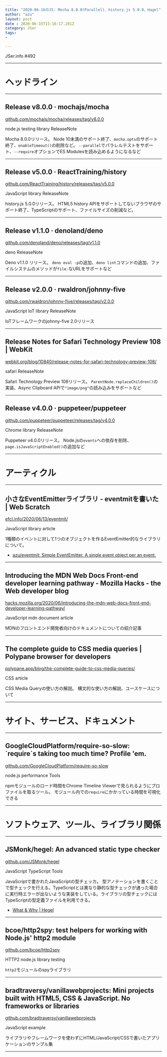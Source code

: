 ```yaml
---
title: "2020-06-16のJS: Mocha 8.0.0(Parallel)、history.js 5.0.0、Hagel"
author: "azu"
layout: post
date : 2020-06-15T15:16:17.281Z
category: JSer
tags:
-

---
```


JSer.info #492

----

<h1 class="site-genre">ヘッドライン</h1>

----

## Release v8.0.0 · mochajs/mocha
[github.com/mochajs/mocha/releases/tag/v8.0.0](https://github.com/mochajs/mocha/releases/tag/v8.0.0 "Release v8.0.0 · mochajs/mocha")
<p class="jser-tags jser-tag-icon"><span class="jser-tag">node.js</span> <span class="jser-tag">testing</span> <span class="jser-tag">library</span> <span class="jser-tag">ReleaseNote</span></p>

Mocha 8.0.0リリース。
Node 10未満のサポート終了、`mocha.opts`のサポート終了、`enableTimeout()`の削除など。
`--parallel`でパラレルテストをサポート、`--require`オプションでES Modulesを読み込めるようになるなど


----

## Release v5.0.0 · ReactTraining/history
[github.com/ReactTraining/history/releases/tag/v5.0.0](https://github.com/ReactTraining/history/releases/tag/v5.0.0 "Release v5.0.0 · ReactTraining/history")
<p class="jser-tags jser-tag-icon"><span class="jser-tag">JavaScript</span> <span class="jser-tag">library</span> <span class="jser-tag">ReleaseNote</span></p>

history.js 5.0.0リリース。
HTML5 history APIをサポートしてないブラウザのサポート終了、TypeScriptのサポート、ファイルサイズの削減など。


----

## Release v1.1.0 · denoland/deno
[github.com/denoland/deno/releases/tag/v1.1.0](https://github.com/denoland/deno/releases/tag/v1.1.0 "Release v1.1.0 · denoland/deno")
<p class="jser-tags jser-tag-icon"><span class="jser-tag">deno</span> <span class="jser-tag">ReleaseNote</span></p>

Deno v1.1.0 リリース。
`deno eval -p`の追加、`deno lint`コマンドの追加、ファイルシステムのメソッドが`file:`なURLをサポートなど


----

## Release v2.0.0 · rwaldron/johnny-five
[github.com/rwaldron/johnny-five/releases/tag/v2.0.0](https://github.com/rwaldron/johnny-five/releases/tag/v2.0.0 "Release v2.0.0 · rwaldron/johnny-five")
<p class="jser-tags jser-tag-icon"><span class="jser-tag">JavaScript</span> <span class="jser-tag">IoT</span> <span class="jser-tag">library</span> <span class="jser-tag">ReleaseNote</span></p>

IoTフレームワークのjohnny-five 2.0リリース


----

## Release Notes for Safari Technology Preview 108 | WebKit
[webkit.org/blog/10840/release-notes-for-safari-technology-preview-108/](https://webkit.org/blog/10840/release-notes-for-safari-technology-preview-108/ "Release Notes for Safari Technology Preview 108 | WebKit")
<p class="jser-tags jser-tag-icon"><span class="jser-tag">safari</span> <span class="jser-tag">ReleaseNote</span></p>

Safari Technology Preview 108リリース。
`ParentNode.replaceChildren()`の実装、Async Clipboard APIで`"image/png"`の読み込みをサポートなど


----

## Release v4.0.0 · puppeteer/puppeteer
[github.com/puppeteer/puppeteer/releases/tag/v4.0.0](https://github.com/puppeteer/puppeteer/releases/tag/v4.0.0 "Release v4.0.0 · puppeteer/puppeteer")
<p class="jser-tags jser-tag-icon"><span class="jser-tag">Chrome</span> <span class="jser-tag">library</span> <span class="jser-tag">ReleaseNote</span></p>

Puppeteer v4.0.0リリース。
Node.jsの`events`への依存を削除、`page.isJavaScriptEnabled()`の追加など


----
<h1 class="site-genre">アーティクル</h1>

----

## 小さなEventEmitterライブラリ - eventmitを書いた | Web Scratch
[efcl.info/2020/06/13/eventmit/](https://efcl.info/2020/06/13/eventmit/ "小さなEventEmitterライブラリ - eventmitを書いた | Web Scratch")
<p class="jser-tags jser-tag-icon"><span class="jser-tag">JavaScript</span> <span class="jser-tag">library</span> <span class="jser-tag">article</span></p>

1種類のイベントに対して1つのオブジェクトを作るEventEmitter的なライブラリについて。

- [azu/eventmit: Simple EventEmitter. A single event object per an event.](https://github.com/azu/eventmit "azu/eventmit: Simple EventEmitter. A single event object per an event.")

----

## Introducing the MDN Web Docs Front-end developer learning pathway - Mozilla Hacks - the Web developer blog
[hacks.mozilla.org/2020/06/introducing-the-mdn-web-docs-front-end-developer-learning-pathway/](https://hacks.mozilla.org/2020/06/introducing-the-mdn-web-docs-front-end-developer-learning-pathway/ "Introducing the MDN Web Docs Front-end developer learning pathway - Mozilla Hacks - the Web developer blog")
<p class="jser-tags jser-tag-icon"><span class="jser-tag">JavaScript</span> <span class="jser-tag">mdn</span> <span class="jser-tag">document</span> <span class="jser-tag">article</span></p>

MDNのフロントエンド開発者向けのドキュメントについての紹介記事


----

## The complete guide to CSS media queries | Polypane browser for developers
[polypane.app/blog/the-complete-guide-to-css-media-queries/](https://polypane.app/blog/the-complete-guide-to-css-media-queries/ "The complete guide to CSS media queries | Polypane browser for developers")
<p class="jser-tags jser-tag-icon"><span class="jser-tag">CSS</span> <span class="jser-tag">article</span></p>

CSS Media Queryの使い方の解説。
構文的な使い方の解説、ユースケースについて


----
<h1 class="site-genre">サイト、サービス、ドキュメント</h1>

----

## GoogleCloudPlatform/require-so-slow: \`require\`s taking too much time? Profile 'em.
[github.com/GoogleCloudPlatform/require-so-slow](https://github.com/GoogleCloudPlatform/require-so-slow "GoogleCloudPlatform/require-so-slow: \`require\`s taking too much time? Profile 'em.")
<p class="jser-tags jser-tag-icon"><span class="jser-tag">node.js</span> <span class="jser-tag">performance</span> <span class="jser-tag">Tools</span></p>

npmモジュールのロード時間をChrome Timeline Viewerで見られるようにプロファイルを取るツール。
モジュール内での`require`にかかっている時間を可視化できる


----
<h1 class="site-genre">ソフトウェア、ツール、ライブラリ関係</h1>

----

## JSMonk/hegel: An advanced static type checker
[github.com/JSMonk/hegel](https://github.com/JSMonk/hegel "JSMonk/hegel: An advanced static type checker")
<p class="jser-tags jser-tag-icon"><span class="jser-tag">JavaScript</span> <span class="jser-tag">TypeScript</span> <span class="jser-tag">Tools</span></p>

JavaScriptで書かれたJavaScriptの型チェッカ。
型アノテーションを書くことで型チェックを行える。TypeScriptとは異なり静的な型チェックが通った場合に実行時エラーが出ないような実装をしている。ライブラリの型チェックにはTypeScriptの型定義ファイルを利用できる。

- [What & Why | Hegel](https://hegel.js.org/docs "What &amp; Why | Hegel")

----

## bcoe/http2spy: test helpers for working with Node.js' http2 module
[github.com/bcoe/http2spy](https://github.com/bcoe/http2spy "bcoe/http2spy: test helpers for working with Node.js' http2 module")
<p class="jser-tags jser-tag-icon"><span class="jser-tag">HTTP2</span> <span class="jser-tag">node.js</span> <span class="jser-tag">library</span> <span class="jser-tag">testing</span></p>

`http2`モジュールのspyライブラリ


----

## bradtraversy/vanillawebprojects: Mini projects built with HTML5, CSS & JavaScript. No frameworks or libraries
[github.com/bradtraversy/vanillawebprojects](https://github.com/bradtraversy/vanillawebprojects "bradtraversy/vanillawebprojects: Mini projects built with HTML5, CSS & JavaScript. No frameworks or libraries")
<p class="jser-tags jser-tag-icon"><span class="jser-tag">JavaScript</span> <span class="jser-tag">example</span></p>

ライブラリやフレームワークを使わずにHTML/JavaScript/CSSで書いたアプリケーションのサンプル集


----
